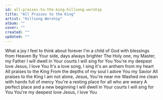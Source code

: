 ```yaml
---
id: all-praises-to-the-king-hillsong-worship
title: "All Praises to the King"
artist: "Hillsong Worship"
album: ""
cover: ""
created: ""
updated: ""
---
```


What a joy I feel to think about forever
I'm a child of God with blessings from Heaven
By Your side, days always brighter
The Holy one, my Master, my Father
I will dwell in Your courts
I will sing for You
You're my deepest love
Jesus, I love You
It's a love song, I sing
It's an anthem from my heart
All praises to the King
From the depths of my soul
I adore You my Savior
All praises to the King
I am not alone, Jesus, You're near me
Washed me clean with hands full of mercy
You're a resting place for all who are weary
A perfect place and a new beginning
I will dwell in Your courts
I will sing for You
You're my deepest love
Jesus, I love You